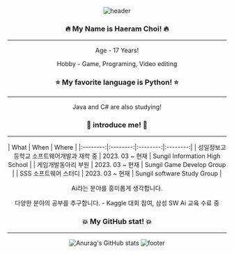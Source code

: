 <div align="center">
 
![header](https://capsule-render.vercel.app/api?type=waving&color=auto&height=300&section=header&text=Well%20Come&fontSize=90)

### 🔥 My Name is Haeram Choi! 🔥
  ---------------------
Age - 17 Years! 

Hobby - Game, Programing, Video editing 
### ⭐ My favorite language is Python! ⭐ 
  ---------------------
Java and C# are also studying! 
### 💎 introduce me! 💎
  ---------------------
 | What | When | Where |
|:--------:|:--------:|:--------:|:--------:|
| 성일정보고등학교 소프트웨어개발과 재학 중 | 2023. 03 ~ 현재 | Sungil Information High School |
| 게임개발동아리 부원 | 2023. 03 ~ 현재  | Sungil Game Develop Group |
| SSS 소프트웨어 스터디 | 2023. 03 ~ 현재 | Sungil software Study Group |


Ai라는 분야를 흥미롭게 생각합니다.

다양한 분야의 공부를 추구합니다. - Kaggle 대회 참여, 삼성 SW Ai 교육 수료 중

### 💥 My GitHub stat! 💥
  ---------------------
![Anurag's GitHub stats](https://github-readme-stats.vercel.app/api?username=Ha2ram17&show_icons=true&theme=swift)
![footer](https://capsule-render.vercel.app/api?section=footer&type=waving&color=auto&height=150)
